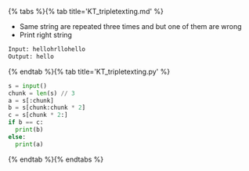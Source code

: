 {% tabs %}{% tab title='KT_tripletexting.md' %}

* Same string are repeated three times and but one of them are wrong
* Print right string

```txt
Input: hellohrllohello
Output: hello
```

{% endtab %}{% tab title='KT_tripletexting.py' %}

```py
s = input()
chunk = len(s) // 3
a = s[:chunk]
b = s[chunk:chunk * 2]
c = s[chunk * 2:]
if b == c:
  print(b)
else:
  print(a)
```

{% endtab %}{% endtabs %}
